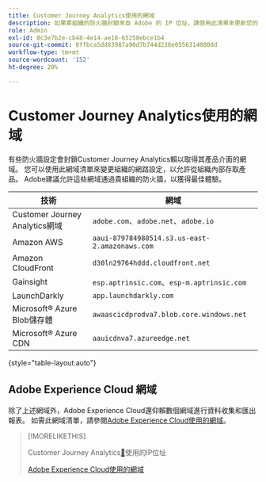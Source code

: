 ```yaml
---
title: Customer Journey Analytics使用的網域
description: 如果貴組織的防火牆封鎖來自 Adobe 的 IP 位址，請使用此清單來更新您的防火牆設定。
role: Admin
exl-id: 0c3e7b2e-cb48-4e14-ae18-65258ebce1b4
source-git-commit: 8ffbca5dd83987a90d7b744d236e0556314000dd
workflow-type: tm+mt
source-wordcount: '152'
ht-degree: 20%

---
```


# Customer Journey Analytics使用的網域

有些防火牆設定會封鎖Customer Journey Analytics賴以取得其產品介面的網域。 您可以使用此網域清單來變更組織的網路設定，以允許從組織內部存取產品。 Adobe建議允許這些網域通過貴組織的防火牆，以獲得最佳體驗。

| 技術 | 網域 |
| --- | --- |
| Customer Journey Analytics網域 | `adobe.com`、`adobe.net`、`adobe.io` |
| Amazon AWS | `aaui-879784980514.s3.us-east-2.amazonaws.com` |
| Amazon CloudFront | `d30ln29764hddd.cloudfront.net` |
| Gainsight | `esp.aptrinsic.com`、`esp-m.aptrinsic.com` |
| LaunchDarkly | `app.launchdarkly.com` |
| Microsoft® Azure Blob儲存體 | `awaascicdprodva7.blob.core.windows.net` |
| Microsoft® Azure CDN | `aauicdnva7.azureedge.net` |

{style="table-layout:auto"}

## Adobe Experience Cloud 網域

除了上述網域外，Adobe Experience Cloud還仰賴數個網域進行資料收集和匯出報表。 如需此網域清單，請參閱[Adobe Experience Cloud使用的網域](https://experienceleague.adobe.com/zh-hant/docs/core-services/interface/data-collection/domains)。

>[!MORELIKETHIS]
>
>Customer Journey Analytics[&#128279;](ip-addresses.md)使用的IP位址
>
>[Adobe Experience Cloud使用的網域](https://experienceleague.adobe.com/zh-hant/docs/core-services/interface/data-collection/domains)
